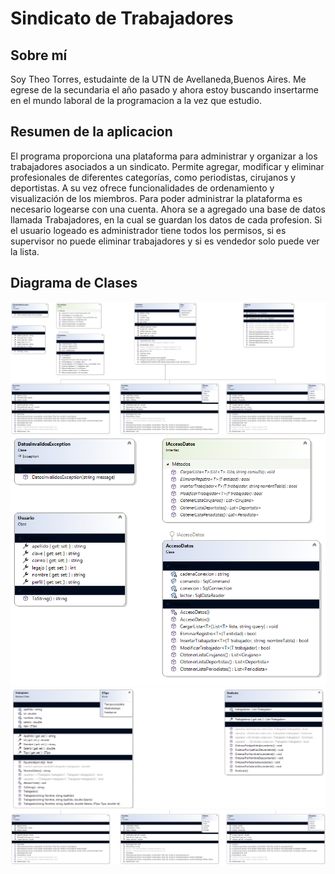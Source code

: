 # Sindicato de Trabajadores

## Sobre mí
Soy Theo Torres, estudainte de la UTN de Avellaneda,Buenos Aires. Me egrese de la secundaria el año pasado y ahora estoy buscando insertarme en el mundo laboral de la programacion a la vez que estudio.

## Resumen de la aplicacion
El programa proporciona una plataforma para administrar y organizar a los trabajadores asociados a un sindicato. Permite agregar, modificar y eliminar profesionales de diferentes categorías, como periodistas, cirujanos y deportistas. A su vez ofrece funcionalidades de ordenamiento y visualización de los miembros. Para poder administrar la plataforma es necesario logearse con una cuenta.
Ahora se a agregado una base de datos llamada Trabajadores, en la cual se guardan los datos de cada profesion. Si el usuario logeado es administrador tiene todos los permisos, si es supervisor no puede eliminar trabajadores y si es vendedor solo puede ver la lista.

## Diagrama de Clases
![diagramaClases](TorresCarmona.Theo/diagramaClases.png)
![Diagrama de Clases 1](diagramaClasesEspecifico.png)
![Diagrama de Clases 2](diagramaClasesEspecifico2.png)
![Diagrama de Clases 3](diagramaClasesEspecifico3.png)
